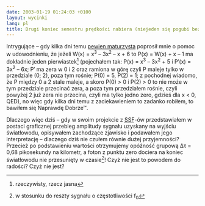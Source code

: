 ```yaml
---
date: 2003-01-19 01:24:03 +0100
layout: wycinki
lang: pl
title: Drugi koniec semestru prędkości nabiera (niejeden się pogubi bez pomocy przyjaciela)
---
```


Intrygujące – gdy kilka dni temu [pewien maturzysta](http://bol-istnienia.org/?lupa=530 'dmr musi zapierdalać') poprosił mnie o pomoc w udowodnieniu, że jeżeli W(x) = x<sup>3</sup> – 3x<sup>2</sup> – x + 6 to P(x) = W(x) + x – 1 ma dokładnie jeden pierwiastek[^1] (pojechałem tak: P(x) = x<sup>3</sup> – 3x<sup>2</sup> + 5 i P′(x) = 3x<sup>2</sup> – 6x; P′ ma zera w 0 i 2 oraz ramiona w górę czyli P maleje tylko w przedziale (0; 2), poza tym rośnie; P(0) = 5, P(2) = 1; z pochodnej wiadomo, że P między 0 a 2 stale maleje, a skoro P(0) > 0 i P(2) > 0 to nie może w tym przedziale przecinać zera, a poza tym przedziałem rośnie, czyli powyżej 2 już zera nie przecina, czyli ma tylko jedno zero, gdzieś dla x < 0, QED), no więc gdy kilka dni temu z zaciekawieniem to zadanko robiłem, to bawiłem się Naprawdę Dobrze™.

Dlaczego więc dziś – gdy w swoim projekcie z <acronym title='systemy i sieci fotoniczne'>SSF</acronym>-ów przedstawiałem w postaci graficznej przebieg amplitudy sygnału uzyskany na wyjściu światłowodu, opisywałem zachodzące zjawisko i podawałem jego interpretację – dlaczego dziś nie czułem równie dużej przyjemności? Przecież po podstawieniu wartości otrzymujemy opóźność grupową ∆τ = 0,68 pikosekundy na kilometr, a foton z punktu zero dociera na koniec światłowodu nie przesunięty w czasie[^2]! Czyż nie jest to powodem do radości? Czyż nie jest?

[^1]: rzeczywisty, rzecz jasna
[^2]: w stosunku do reszty sygnału o częstotliwości f<sub>0</sub>
